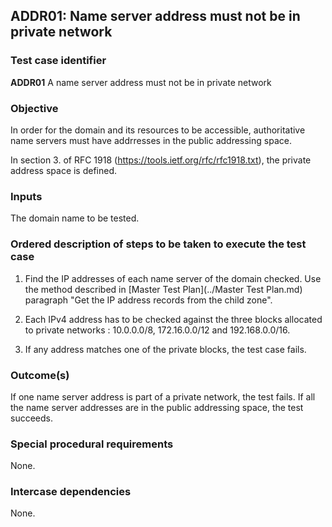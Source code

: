 ## ADDR01: Name server address must not be in private network

### Test case identifier
**ADDR01** A name server address must not be in private network

### Objective

In order for the domain and its resources to be accessible, authoritative 
name servers must have addrresses in the public addressing space.

In section 3. of RFC 1918 (https://tools.ietf.org/rfc/rfc1918.txt), the
private address space is defined.

### Inputs

The domain name to be tested.

### Ordered description of steps to be taken to execute the test case

1. Find the IP addresses of each name server of the domain checked. 
   Use the method described in [Master Test Plan](../Master Test Plan.md) 
   paragraph "Get the IP address records from the child zone".

3. Each IPv4 address has to be checked against the three
   blocks allocated to private networks : 10.0.0.0/8, 172.16.0.0/12 and
   192.168.0.0/16.

3. If any address matches one of the private blocks, the test case
   fails.

### Outcome(s)

If one name server address is part of a private network, the test fails.
If all the name server addresses are in the public addressing space, the
test succeeds.

### Special procedural requirements

None.

### Intercase dependencies

None.
